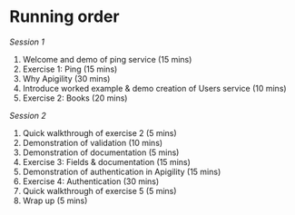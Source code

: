 # Running order

*Session 1*

1. Welcome and demo of ping service (15 mins)
2. Exercise 1: Ping (15 mins)
3. Why Apigility (30 mins)
4. Introduce worked example & demo creation of Users service (10 mins)
5. Exercise 2: Books (20 mins)

*Session 2*

1. Quick walkthrough of exercise 2 (5 mins)
2. Demonstration of validation (10 mins)
3. Demonstration of documentation (5 mins)
4. Exercise 3: Fields & documentation (15 mins)
5. Demonstration of authentication in Apigility (15 mins)
6. Exercise 4: Authentication (30 mins)
7. Quick walkthrough of exercise 5 (5 mins)
8. Wrap up (5 mins)
